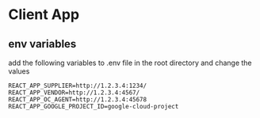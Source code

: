 
# Client App
## env variables
add the following variables to .env file in the root directory and change the values
```
REACT_APP_SUPPLIER=http://1.2.3.4:1234/
REACT_APP_VENDOR=http://1.2.3.4:4567/
REACT_APP_OC_AGENT=http://1.2.3.4:45678
REACT_APP_GOOGLE_PROJECT_ID=google-cloud-project
```
